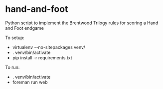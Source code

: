 # hand-and-foot

Python script to implement the Brentwood Trilogy rules for scoring a Hand and Foot endgame

To setup:
- virtualenv --no-sitepackages venv/
- . venv/bin/activate
- pip install -r requirements.txt

To run:
- . venv/bin/activate
- foreman run web
